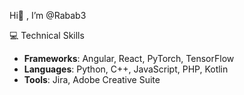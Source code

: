  Hi👋 , I’m @Rabab3  

 💻 Technical Skills  
- **Frameworks**: Angular, React, PyTorch, TensorFlow  
- **Languages**: Python, C++, JavaScript, PHP, Kotlin  
- **Tools**: Jira, Adobe Creative Suite  



